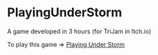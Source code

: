 # PlayingUnderStorm
A game developed in 3 hours (for TriJam in Itch.io)

To play this game => [Playing Under Storm](https://samuelreyesalvarez.github.io/PlayingUnderStorm/)
